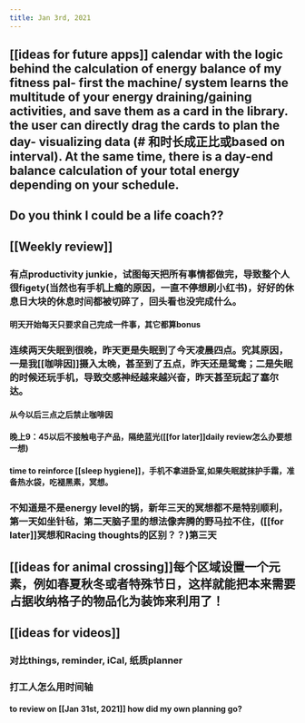 ```yaml
---
title: Jan 3rd, 2021
---
```


## [[ideas for future apps]] calendar with the logic behind the calculation of energy balance of my fitness pal- first the machine/ system learns the multitude of your energy draining/gaining activities, and save them as a card in the library. the user can directly drag the cards to plan the day- visualizing data (# 和时长成正比或based on interval). At the same time, there is a day-end balance calculation of your total energy depending on your schedule.
## Do you think I could be a life coach??
## [[Weekly review]]
### 有点productivity junkie，试图每天把所有事情都做完，导致整个人很figety(当然也有手机上瘾的原因，一直不停想刷小红书)，好好的休息日大块的休息时间都被切碎了，回头看也没完成什么。
#### 明天开始每天只要求自己完成一件事，其它都算bonus
### 连续两天失眠到很晚，昨天更是失眠到了今天凌晨四点。究其原因，一是我[[咖啡因]]摄入太晚，甚至到了五点，昨天还是鸳鸯；二是失眠的时候还玩手机，导致交感神经越来越兴奋，昨天甚至玩起了塞尔达。
#### 从今以后三点之后禁止咖啡因
#### 晚上9：45以后不接触电子产品，隔绝蓝光([[for later]]daily review怎么办要想一想)
#### time to reinforce [[sleep hygiene]]，手机不拿进卧室,如果失眠就抹护手霜，准备热水袋，吃褪黑素，冥想。
### 不知道是不是energy level的锅，新年三天的冥想都不是特别顺利，第一天如坐针毡，第二天脑子里的想法像奔腾的野马拉不住，([[for later]]冥想和Racing thoughts的区别？？)第三天
## [[ideas for animal crossing]]每个区域设置一个元素，例如春夏秋冬或者特殊节日，这样就能把本来需要占据收纳格子的物品化为装饰来利用了！
## [[ideas for videos]]
### 对比things, reminder, iCal, 纸质planner
### 打工人怎么用时间轴
#### to review on [[Jan 31st, 2021]] how did my own planning go?
